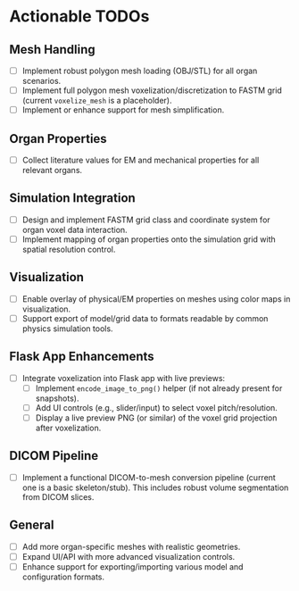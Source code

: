 # Actionable TODOs

## Mesh Handling
- [ ] Implement robust polygon mesh loading (OBJ/STL) for all organ scenarios.
- [ ] Implement full polygon mesh voxelization/discretization to FASTM grid (current `voxelize_mesh` is a placeholder).
- [ ] Implement or enhance support for mesh simplification.

## Organ Properties
- [ ] Collect literature values for EM and mechanical properties for all relevant organs.

## Simulation Integration
- [ ] Design and implement FASTM grid class and coordinate system for organ voxel data interaction.
- [ ] Implement mapping of organ properties onto the simulation grid with spatial resolution control.

## Visualization
- [ ] Enable overlay of physical/EM properties on meshes using color maps in visualization.
- [ ] Support export of model/grid data to formats readable by common physics simulation tools.

## Flask App Enhancements
- [ ] Integrate voxelization into Flask app with live previews:
    - [ ] Implement `encode_image_to_png()` helper (if not already present for snapshots).
    - [ ] Add UI controls (e.g., slider/input) to select voxel pitch/resolution.
    - [ ] Display a live preview PNG (or similar) of the voxel grid projection after voxelization.

## DICOM Pipeline
- [ ] Implement a functional DICOM-to-mesh conversion pipeline (current one is a basic skeleton/stub). This includes robust volume segmentation from DICOM slices.

## General
- [ ] Add more organ-specific meshes with realistic geometries.
- [ ] Expand UI/API with more advanced visualization controls.
- [ ] Enhance support for exporting/importing various model and configuration formats.
